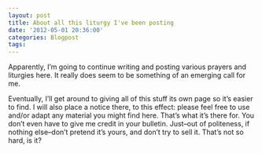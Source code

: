 ```yaml
---
layout: post
title: About all this liturgy I've been posting
date: '2012-05-01 20:36:00'
categories: Blogpost
tags:
---
```



Apparently, I’m going to continue writing and posting various prayers and liturgies here. It really does seem to be something of an emerging call for me.

Eventually, I’ll get around to giving all of this stuff its own page so it’s easier to find. I will also place a notice there, to this effect: please feel free to use and/or adapt any material you might find here. That’s what it’s there for. You don’t even have to give me credit in your bulletin. Just–out of politeness, if nothing else–don’t pretend it’s yours, and don’t try to sell it. That’s not so hard, is it?


